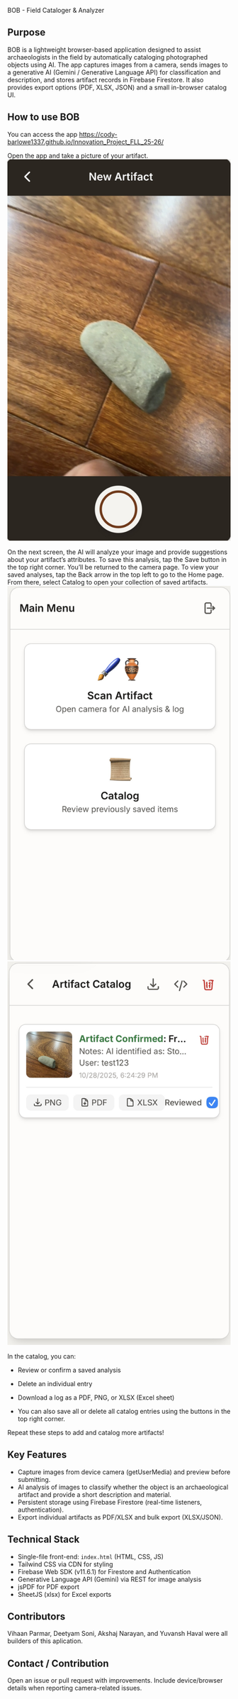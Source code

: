 BOB - Field Cataloger & Analyzer

Purpose
-------
BOB is a lightweight browser-based application designed to assist archaeologists in the field by automatically cataloging photographed objects using AI. The app captures images from a camera, sends images to a generative AI (Gemini / Generative Language API) for classification and description, and stores artifact records in Firebase Firestore. It also provides export options (PDF, XLSX, JSON) and a small in-browser catalog UI.

How to use BOB
-----------
You can access the app https://cody-barlowe1337.github.io/Innovation_Project_FLL_25-26/ 

Open the app and take a picture of your artifact.
	![Step 3 - Take picture](media/Step_3_take_picture.jpeg)

On the next screen, the AI will analyze your image and provide suggestions about your artifact’s attributes.
To save this analysis, tap the Save button in the top right corner.
You’ll be returned to the camera page. To view your saved analyses, tap the Back arrow in the top left to go to the Home page.
From there, select Catalog to open your collection of saved artifacts.
	![Step 2 - Home page](media/Step_2_Home_Page.jpeg)
   ![Step 4 - View & export](media/Step_4_view_and_export.jpeg)

In the catalog, you can:

* Review or confirm a saved analysis

* Delete an individual entry

* Download a log as a PDF, PNG, or XLSX (Excel sheet)

* You can also save all or delete all catalog entries using the buttons in the top right corner.

Repeat these steps to add and catalog more artifacts!

Key Features
------------
- Capture images from device camera (getUserMedia) and preview before submitting.
- AI analysis of images to classify whether the object is an archaeological artifact and provide a short description and material.
- Persistent storage using Firebase Firestore (real-time listeners, authentication).
- Export individual artifacts as PDF/XLSX and bulk export (XLSX/JSON).

Technical Stack
---------------
- Single-file front-end: `index.html` (HTML, CSS, JS)
- Tailwind CSS via CDN for styling
- Firebase Web SDK (v11.6.1) for Firestore and Authentication
- Generative Language API (Gemini) via REST for image analysis
- jsPDF for PDF export
- SheetJS (xlsx) for Excel exports

Contributors
----------------------
Vihaan Parmar,
Deetyam Soni,
Akshaj Narayan,
and Yuvansh Haval were all builders of this aplication.


Contact / Contribution
----------------------
Open an issue or pull request with improvements. Include device/browser details when reporting camera-related issues.
